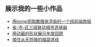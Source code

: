 ## 展示我的一些小作品

* [用jsonp抓取数据来渲染的一个纯前端商城](https://licong96.github.io/work/women/)
* [省-市-区三级联动城市选择器](https://licong96.github.io/work/lc-city-selector/index.html)
* [用动画的形状展示年度回顾](https://licong96.github.io/annualReview2018/)
* [接住从天而降的福袋游戏](https://licong96.github.io/newYearBag/#/home)
